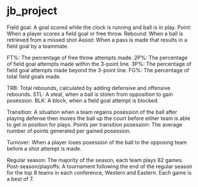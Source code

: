 # jb_project

Field goal: A goal scored while the clock is running and ball is in play. 
Point: When a player scores a field goal or free throw. 
Rebound: When a ball is retrieved from a missed shot
Assist: When a pass is made that results in a field goal by a teammate. 

FT%: The percentage of free throw attempts made. 
2P%: The percentage of field goal attempts made within the 3-point line. 
3P%: The percentage of field goal attempts made beyond the 3-point line. 
FG%: The percentage of total field goals made. 

TRB: Total rebounds, calculated by adding defensive and offensive rebounds. 
STL: A steal, when a ball is stolen from opposition to gain posession. 
BLK: A block, when a field goal attempt is blocked. 

Transition: A situation when a team regains posession of the ball after playing defense 
  then moves the ball up the court before either team is able to get in position for plays. 
Points per transition posession: The average number of points generated per gained posession. 

Turnover: When a player loses posession of the ball to the opposing team before a shot attempt is made. 

Regular season: The majority of the season, each team plays 82 games. 
Post-season/playoffs: A tournament following the end of the regular season for the top 8 teams in each conference, Western and Eastern. Each game is a best of 7. 